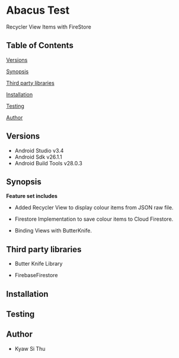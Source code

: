 # Abacus Test
Recycler View Items with FireStore

## Table of Contents  
[Versions](#Versions)

[Synopsis](#Synopsis)

[Third party libraries](#third-party-libraries)

[Installation](#Installation)

[Testing](#testing)

[Author](#author)

## Versions
* Android Studio v3.4
* Android Sdk v26.1.1
* Android Build Tools v28.0.3

## Synopsis

**Feature set includes**

* Added Recycler View to display colour items from JSON raw file.

* Firestore Implementation to save colour items to Cloud Firestore.

* Binding Views with ButterKnife.

## Third party libraries

*  Butter Knife Library

*  FirebaseFirestore

## Installation


## Testing


## Author
* Kyaw Si Thu
